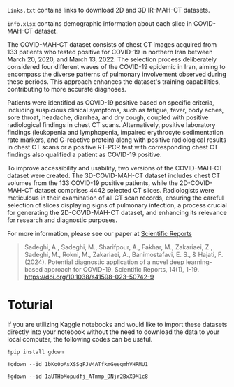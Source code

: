 `Links.txt` contains links to download 2D and 3D IR-MAH-CT datasets.

`info.xlsx` contains demographic information about each slice in COVID-MAH-CT dataset.


The COVID-MAH-CT dataset consists of chest CT images acquired from 133 patients who tested positive for COVID-19 in northern Iran between March 20, 2020, and March 13, 2022. The selection process deliberately considered four different waves of the COVID-19 epidemic in Iran, aiming to encompass the diverse patterns of pulmonary involvement observed during these periods. This approach enhances the dataset's training capabilities, contributing to more accurate diagnoses.

Patients were identified as COVID-19 positive based on specific criteria, including suspicious clinical symptoms, such as fatigue, fever, body aches, sore throat, headache, diarrhea, and dry cough, coupled with positive radiological findings in chest CT scans. Alternatively, positive laboratory findings (leukopenia and lymphopenia, impaired erythrocyte sedimentation rate markers, and C-reactive protein) along with positive radiological results in chest CT scans or a positive RT-PCR test with corresponding chest CT findings also qualified a patient as COVID-19 positive.

To improve accessibility and usability, two versions of the COVID-MAH-CT dataset were created. The 3D-COVID-MAH-CT dataset includes chest CT volumes from the 133 COVID-19 positive patients, while the 2D-COVID-MAH-CT dataset comprises 4442 selected CT slices. Radiologists were meticulous in their examination of all CT scan records, ensuring the careful selection of slices displaying signs of pulmonary infection, a process crucial for generating the 2D-COVID-MAH-CT dataset, and enhancing its relevance for research and diagnostic purposes.

For more information, please see our paper at [Scientific Reports](https://www.nature.com/articles/s41598-023-50742-9)
> Sadeghi, A., Sadeghi, M., Sharifpour, A., Fakhar, M., Zakariaei, Z., Sadeghi, M., Rokni, M., Zakariaei, A., Banimostafavi, E. S., & Hajati, F. (2024). Potential diagnostic application of a novel deep learning-based approach for COVID-19. Scientific Reports, 14(1), 1-19. https://doi.org/10.1038/s41598-023-50742-9


# Toturial
If you are utilizing Kaggle notebooks and would like to import these datasets directly into your notebook without the need to download the data to your local computer, the following codes can be useful.

`!pip install gdown`

`!gdown --id 1bKo0pAsXSSgFJV4ATfkmGeeqmhVHRMU1`

`!gdown --id 1aUTHbMopudfj_ATmmp_DNjr2BxX9M1c8`

